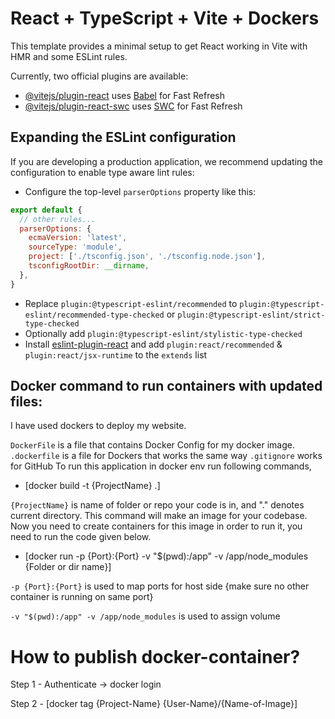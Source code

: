 # React + TypeScript + Vite + Dockers

This template provides a minimal setup to get React working in Vite with HMR and some ESLint rules.

Currently, two official plugins are available:

- [@vitejs/plugin-react](https://github.com/vitejs/vite-plugin-react/blob/main/packages/plugin-react/README.md) uses [Babel](https://babeljs.io/) for Fast Refresh
- [@vitejs/plugin-react-swc](https://github.com/vitejs/vite-plugin-react-swc) uses [SWC](https://swc.rs/) for Fast Refresh

## Expanding the ESLint configuration

If you are developing a production application, we recommend updating the configuration to enable type aware lint rules:

- Configure the top-level `parserOptions` property like this:

```js
export default {
  // other rules...
  parserOptions: {
    ecmaVersion: 'latest',
    sourceType: 'module',
    project: ['./tsconfig.json', './tsconfig.node.json'],
    tsconfigRootDir: __dirname,
  },
}
```

- Replace `plugin:@typescript-eslint/recommended` to `plugin:@typescript-eslint/recommended-type-checked` or `plugin:@typescript-eslint/strict-type-checked`
- Optionally add `plugin:@typescript-eslint/stylistic-type-checked`
- Install [eslint-plugin-react](https://github.com/jsx-eslint/eslint-plugin-react) and add `plugin:react/recommended` & `plugin:react/jsx-runtime` to the `extends` list


## Docker command to run containers with updated files:

I have used dockers to deploy my website.

`DockerFile` is a file that contains Docker Config for my docker image.
`.dockerfile` is a file for Dockers that works the same way `.gitignore` works for GitHub
To run this application in docker env run following commands,

- [docker build -t {ProjectName} .]

`{ProjectName}` is name of folder or repo your code is in, and "." denotes current directory. This command will make an image for your codebase. Now you need to create containers for this image in order to run it, you need to run the code given below.

- [docker run -p {Port}:{Port} -v "$(pwd):/app" -v /app/node_modules {Folder or dir name}]

`-p {Port}:{Port}` is used to map ports for host side {make sure no other container is running on same port}

`-v "$(pwd):/app" -v /app/node_modules` is used to assign volume

# How to publish docker-container?

Step 1 - Authenticate -> docker login

Step 2 - [docker tag {Project-Name} {User-Name}/{Name-of-Image}]